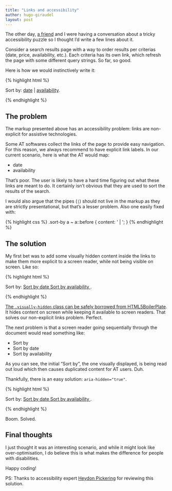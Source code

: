 ```yaml
---
title: "Links and accessibility"
author: hugo-giraudel
layout: post
--- 
```


The other day, [a friend](https://twitter.com/smartmike) and I were having a conversation about a tricky accessibility puzzle so I thought I’d write a few lines about it.

Consider a search results page with a way to order results per criterias (date, price, availability, etc.). Each criteria has its own link, which refresh the page with some different query strings. So far, so good.

Here is how we would instinctively write it:

{% highlight html %}
<p class="sort-by">
  Sort by: <a href="…">date</a> | <a href="…">availability</a>.
</p>
{% endhighlight %}

## The problem

The markup presented above has an accessibility problem: links are non-explicit for assistive technologies.

Some AT softwares collect the links of the page to provide easy navigation. For this reason, we always recommend to have explicit link labels. In our current scenario, here is what the AT would map:

* date
* availability

That’s poor. The user is likely to have a hard time figuring out what these links are meant to do. It certainly isn’t obvious that they are used to sort the results of the search.

I would also argue that the pipes (`|`) should not live in the markup as they are strictly presentational, but that’s a lesser problem. Also one easily fixed with:

{% highlight css %}
.sort-by a ~ a::before {
  content: ' | ';
}
{% endhighlight %}

## The solution

My first bet was to add some visually hidden content inside the links to make them more explicit to a screen reader, while not being visible on screen. Like so:

{% highlight html %}
<p class="sort-by">Sort by:
  <a href="…">
    <span class="visually-hidden">Sort by </span>date
  </a>
  <a href="…">
    <span class="visually-hidden">Sort by </span>availability
  </a>
.</p>
{% endhighlight %}

[The `.visually-hidden` class can be safely borrowed from HTML5BoilerPlate](https://github.com/h5bp/html5-boilerplate/blob/master/src/css/main.css#L124-L133). It hides content on screen while keeping it available to screen readers. That solves our non-explicit links problem. Perfect. 

The next problem is that a screen reader going sequentially through the document would read something like:

* Sort by
* Sort by date
* Sort by availability

As you can see, the initial “Sort by”, the one visually displayed, is being read out loud which then causes duplicated content for AT users. Duh.

Thankfully, there is an easy solution: `aria-hidden="true"`.

{% highlight html %}
<p class="sort-by">
  <span aria-hidden="true">Sort by:</span>
  <a href="/#/date">
    <span class="visually-hidden">Sort by </span>
    date
  </a>
  <a href="/#/availability">
    <span class="visually-hidden">Sort by </span>
    availability
  </a>
.</p>
{% endhighlight %}

Boom. Solved.

## Final thoughts

I just thought it was an interesting scenario, and while it might look like over-optimisation, I do believe this is what makes the difference for people with disabilities.

Happy coding!

PS: Thanks to accessibility expert [Heydon Pickering](https://twitter.com/heydonworks) for reviewing this solution.
